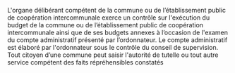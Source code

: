 L'organe délibérant compétent de la commune ou de l’établissement public de coopération intercommunale exerce un contrôle sur l'exécution du budget de la commune ou de l’établissement public de coopération intercommunale ainsi que de ses budgets annexes à l’occasion de l'examen du compte administratif présenté par l’ordonnateur.
Le compte administratif est élaboré par l'ordonnateur sous le contrôle du conseil de supervision.
Tout citoyen d’une commune peut saisir l'autorité de tutelle ou tout autre service compétent des faits répréhensibles constatés